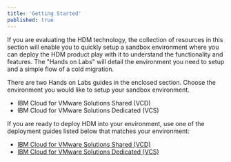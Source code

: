 ```yaml
---
title: 'Getting Started'
published: true
---
```


If you are evaluating the HDM technology, the collection of resources in this section will enable you to quickly setup a sandbox environment where you can deploy the HDM product play with it to understand the functionality and features. The "Hands on Labs" will detail the environment you need to setup and a simple flow of a cold migration.

There are two Hands on Labs guides in the enclosed section. Choose the environment you would like to setup your sandbox environment.

* IBM Cloud for VMware Solutions Shared (VCD)
* IBM Cloud for VMware Solutions Dedicated (VCS)

If you are ready to deploy HDM into your environment, use one of the deployment guides listed below that matches your environment:
* [IBM Cloud for VMware Solutions Shared (VCD)](/hdm%20doc%202.2/vcd)
* [IBM Cloud for VMware Solutions Dedicated (VCS)](/hdm%20doc%202.2/vcs)